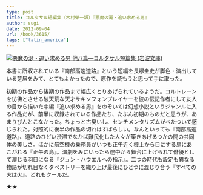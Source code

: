 ```yaml
---
type: post
title: コルタサル短編集（木村榮一訳）『悪魔の涎・追い求める男』
author: sugi
date: 2012-09-04
url: /book/3615/
tags: ["latin_america"]
---
```

<a href="http://www.amazon.co.jp/exec/obidos/ASIN/4003279018/chezsugi-22/ref=nosim/" onclick="_gaq.push(['_trackEvent', 'outbound-article', 'http://www.amazon.co.jp/exec/obidos/ASIN/4003279018/chezsugi-22/ref=nosim/', '']);" name="amazletlink" target="_blank"><img src="http://i2.wp.com/ecx.images-amazon.com/images/I/51OyylgEYxL._SL160_.jpg?w=660" alt="悪魔の涎・追い求める男 他八篇―コルタサル短篇集 (岩波文庫)" class="alignleft"  data-recalc-dims="1" /></a>

本書に所収されている『南部高速道路』という短編を長塚圭史が脚色・演出している芝居をみて、とてもよかったので、原作を読もうと思って手に取った。

初期の作品から後期の作品まで幅広くとりあげられているようだ。コルトレーンを彷彿とさせる破天荒な天才サキソフォンプレイヤーを彼の伝記作者にして友人の目から描いた中編『追い求める男』をのぞいては幻想小説というジャンルに入る作品だが、前半に収録されている作品たち、たぶん初期のものだと思うが、あまりぴんとこなかった。ちょっと古臭いし、センチメンタリズムがべたついて感じられた。対照的に後半の作品の切れはすばらしい。なんといっても『南部高速道路』、道路のひどい渋滞でなかば難民化した人々が築きあげるつかの間の共同体の美しさ。ほかに航空機の乗務員がいつも正午近く機上から目にする島にあこがれる『正午の島』。演劇をみにいったら途中から舞台に上げられて俳優として演じる羽目になる『ジョン・ハウエルへの指示』。二つの時代も設定も異なる物語が切れ目なくタペストリーを織り上げ最後にひとつに混じり合う『すべての火は火』。どれもクールだ。

★★
